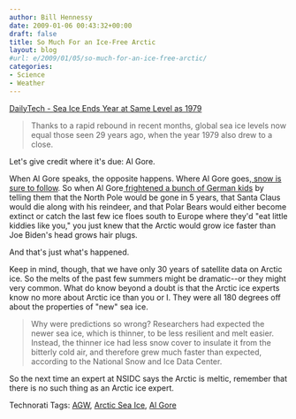 ```yaml
---
author: Bill Hennessy
date: 2009-01-06 00:43:32+00:00
draft: false
title: So Much For an Ice-Free Arctic
layout: blog
#url: e/2009/01/05/so-much-for-an-ice-free-arctic/
categories:
- Science
- Weather
---
```


[DailyTech - Sea Ice Ends Year at Same Level as 1979](https://www.dailytech.com/Article.aspx?newsid=13834)  


> Thanks to a rapid rebound in recent months, global sea ice levels now equal those seen 29 years ago, when the year 1979 also drew to a close.  
  


  
Let's give credit where it's due:  Al Gore.  
  
When Al Gore speaks, the opposite happens.  Where Al Gore goes,[ snow is sure to follow](https://www.climateaudit.org/?p=4718).  So when Al Gore[ frightened a bunch of German kids](https://hennessysview.com/2008/12/14/al-gore-loses-his-mind-again/) by telling them that the North Pole would be gone in 5 years, that Santa Claus would die along with his reindeer, and that Polar Bears would either become extinct or catch the last few ice floes south to Europe where they'd "eat little kiddies like you," you just knew that the Arctic would grow ice faster than Joe Biden's head grows hair plugs.  
  
And that's just what's happened.    
  
Keep in mind, though, that we have only 30 years of satellite data on Arctic ice.  So the melts of the past few summers might be dramatic--or they might very common.  What do know beyond a doubt is that the Arctic ice experts know no more about Arctic ice than you or I.  They were all 180 degrees off about the properties of "new" sea ice.    
  


> Why were predictions so wrong? Researchers had expected the newer sea ice, which is thinner, to be less resilient and melt easier. Instead, the thinner ice had less snow cover to insulate it from the bitterly cold air, and therefore grew much faster than expected, according to the National Snow and Ice Data Center.

  
  
So the next time an expert at NSIDC says the Arctic is meltic, remember that there is no such thing as an Arctic ice expert.  
  
Technorati Tags: [AGW](https://technorati.com/tag/AGW), [Arctic Sea Ice](https://technorati.com/tag/Arctic%20Sea%20Ice), [Al Gore](https://technorati.com/tag/Al%20Gore)
